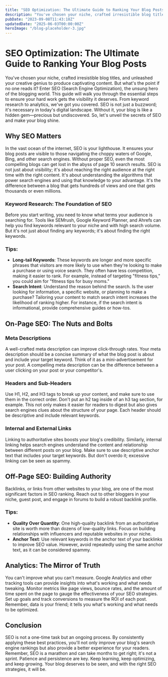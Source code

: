 ```yaml
---
title: "SEO Optimization: The Ultimate Guide to Ranking Your Blog Posts"
description: "You've chosen your niche, crafted irresistible blog titles, and unleashed your creative genius to produce captivating content. But what's the point if no one reads it?"
pubDate: "2023-09-08T11:43:18Z"
updatedDate: "2025-06-03T00:00:00Z"
heroImage: "/blog-placeholder-3.jpg"
---
```


# SEO Optimization: The Ultimate Guide to Ranking Your Blog Posts

You've chosen your niche, crafted irresistible blog titles, and unleashed your creative genius to produce captivating content. But what's the point if no one reads it? Enter SEO (Search Engine Optimization), the unsung hero of the blogging world. This guide will walk you through the essential steps to ensure your hard work gets the visibility it deserves. From keyword research to analytics, we've got you covered. SEO is not just a buzzword; it's necessary in today's digital landscape. Without it, your blog is like a hidden gem—precious but undiscovered. So, let's unveil the secrets of SEO and make your blog shine.

## Why SEO Matters

In the vast ocean of the internet, SEO is your lighthouse. It ensures your blog posts are visible to those navigating the choppy waters of Google, Bing, and other search engines. Without proper SEO, even the most compelling blogs can get lost in the abyss of page 10 search results. SEO is not just about visibility; it's about reaching the right audience at the right time with the right content. It's about understanding the algorithms that power search engines and using that knowledge to your advantage. It's the difference between a blog that gets hundreds of views and one that gets thousands or even millions.

### Keyword Research: The Foundation of SEO

Before you start writing, you need to know what terms your audience is searching for. Tools like SEMrush, Google Keyword Planner, and Ahrefs can help you find keywords relevant to your niche and with high search volume. But it's not just about finding any keywords; it's about finding the right keywords.

### Tips:

- **Long-tail Keywords**: These keywords are longer and more specific phrases that visitors are more likely to use when they're looking to make a purchase or using voice search. They often have less competition, making it easier to rank. For example, instead of targeting "fitness tips," you could aim for "fitness tips for busy moms."
- **Search Intent**: Understand the reason behind the search. Is the user looking for information, a specific website, or planning to make a purchase? Tailoring your content to match search intent increases the likelihood of ranking higher. For instance, if the search intent is informational, provide comprehensive guides or how-tos.

## On-Page SEO: The Nuts and Bolts

### Meta Descriptions

A well-crafted meta description can improve click-through rates. Your meta description should be a concise summary of what the blog post is about and include your target keyword. Think of it as a mini-advertisement for your post. A compelling meta description can be the difference between a user clicking on your post or your competitor's.

### Headers and Sub-Headers

Use H1, H2, and H3 tags to break up your content, and make sure to use them in the correct order. Don't put an h2 tag inside of an h3 tag section, for example. This not only makes it easier for readers to digest but also gives search engines clues about the structure of your page. Each header should be descriptive and include relevant keywords.

### Internal and External Links

Linking to authoritative sites boosts your blog's credibility. Similarly, internal linking helps search engines understand the content and relationship between different posts on your blog. Make sure to use descriptive anchor text that includes your target keywords. But don't overdo it; excessive linking can be seen as spammy.

## Off-Page SEO: Building Authority

Backlinks, or links from other websites to your blog, are one of the most significant factors in SEO ranking. Reach out to other bloggers in your niche, guest post, and engage in forums to build a robust backlink profile.

### Tips:

- **Quality Over Quantity**: One high-quality backlink from an authoritative site is worth more than dozens of low-quality links. Focus on building relationships with influencers and reputable websites in your niche.
- **Anchor Text**: Use relevant keywords in the anchor text of your backlinks to improve SEO value. However, avoid repeatedly using the same anchor text, as it can be considered spammy.

## Analytics: The Mirror of Truth

You can't improve what you can't measure. Google Analytics and other tracking tools can provide insights into what's working and what needs tweaking. Monitor metrics like page views, bounce rates, and the amount of time spent on the page to gauge the effectiveness of your SEO strategies. Set up goals and track conversions to measure the ROI of each post. Remember, data is your friend; it tells you what's working and what needs to be optimized.

## Conclusion

SEO is not a one-time task but an ongoing process. By consistently applying these best practices, you'll not only improve your blog's search engine rankings but also provide a better experience for your readers. Remember, SEO is a marathon and can take months to get right; it's not a sprint. Patience and persistence are key. Keep learning, keep optimizing, and keep growing. Your blog deserves to be seen, and with the right SEO strategies, it will be.